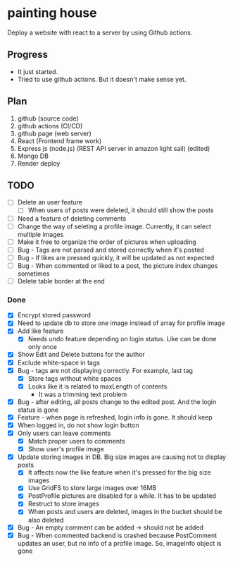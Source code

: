 # painting house
Deploy a website with react to a server by using Github actions.

## Progress
- It just started.
- Tried to use github actions. But it doesn't make sense yet.

## Plan
1. github (source code)
2. github actions (CI/CD)
3. github page (web server)
4. React (Frontend frame work)
5. Express js (node.js) (REST API server in amazon light sail) (edited)
6. Mongo DB
7. Render deploy

## TODO
- [ ] Delete an user feature
  - [ ] When users of posts were deleted, it should still show the posts
- [ ] Need a feature of deleting comments
- [ ] Change the way of seleting a profile image. Currently, it can select multiple images
- [ ] Make it free to organize the order of pictures when uploading
- [ ] Bug - Tags are not parsed and stored correctly when it's posted
- [ ] Bug - If likes are pressed quickly, it will be updated as not expected
- [ ] Bug - When commented or liked to a post, the picture index changes sometimes
- [ ] Delete table border at the end

### Done
- [x] Encrypt stored password
- [x] Need to update db to store one image instead of array for profile image
- [x] Add like feature
  - [x] Needs undo feature depending on login status. Like can be done only once
- [x] Show Edit and Delete buttons for the author
- [x] Exclude white-space in tags
- [x] Bug - tags are not displaying correctly. For example, last tag
  - [x] Store tags without white spaces
  - [x] Looks like it is related to maxLength of contents
    - It was a trimming text problem
- [x] Bug - after editing, all posts change to the edited post. And the login status is gone
- [x] Feature - when page is refreshed, login info is gone. It should keep
- [x] When logged in, do not show login button
- [x] Only users can leave comments
  - [x] Match proper users to comments
  - [x] Show user's profile image
- [x] Update storing images in DB. Big size images are causing not to display posts
  - [x] It affects now the like feature when it's pressed for the big size images
  - [x] Use GridFS to store large images over 16MB
  - [x] PostProfile pictures are disabled for a while. It has to be updated
  - [x] Restruct to store images
  - [x] When posts and users are deleted, images in the bucket should be also deleted
- [x] Bug - An empty comment can be added -> should not be added
- [x] Bug - When commented backend is crashed because PostComment updates an user, but no info of  a profile image. So, imageInfo object is gone